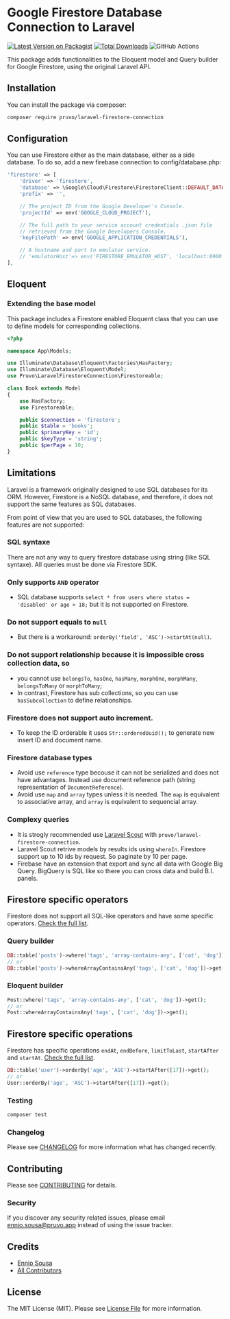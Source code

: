 # Google Firestore Database Connection to Laravel

[![Latest Version on Packagist](https://img.shields.io/packagist/v/pruvo/laravel-firestore-connection.svg?style=flat-square)](https://packagist.org/packages/pruvo/laravel-firestore-connection)
[![Total Downloads](https://img.shields.io/packagist/dt/pruvo/laravel-firestore-connection.svg?style=flat-square)](https://packagist.org/packages/pruvo/laravel-firestore-connection)
![GitHub Actions](https://github.com/pruvo/laravel-firestore-connection/actions/workflows/main.yml/badge.svg)

This package adds functionalities to the Eloquent model and Query builder for Google Firestore, using the original Laravel API.

## Installation

You can install the package via composer:

```bash
composer require pruvo/laravel-firestore-connection
```

## Configuration
You can use Firestore either as the main database, either as a side database. To do so, add a new firebase connection to config/database.php:
```php
'firestore' => [
    'driver' => 'firestore',
    'database' => \Google\Cloud\Firestore\FirestoreClient::DEFAULT_DATABASE,
    'prefix' => '',

    // The project ID from the Google Developer's Console.
    'projectId' => env('GOOGLE_CLOUD_PROJECT'),

    // The full path to your service account credentials .json file 
    // retrieved from the Google Developers Console.
    'keyFilePath' => env('GOOGLE_APPLICATION_CREDENTIALS'),

    // A hostname and port to emulator service.
    // 'emulatorHost'=> env('FIRESTORE_EMULATOR_HOST', 'localhost:8900'),
],
```

## Eloquent

### Extending the base model
This package includes a Firestore enabled Eloquent class that you can use to define models for corresponding collections.

```php
<?php

namespace App\Models;

use Illuminate\Database\Eloquent\Factories\HasFactory;
use Illuminate\Database\Eloquent\Model;
use Pruvo\LaravelFirestoreConnection\Firestoreable;

class Book extends Model
{
    use HasFactory;
    use Firestoreable;

    public $connection = 'firestore';
    public $table = 'books';
    public $primaryKey = 'id';
    public $keyType = 'string';
    public $perPage = 10;
}
```
## Limitations
Laravel is a framework originally designed to use SQL databases for its ORM. However, Firestore is a NoSQL database, and therefore, it does not support the same features as SQL databases.

From point of view that you are used to SQL databases, the following features are not supported:

### SQL syntaxe
There are not any way to query firestore database using string (like SQL syntaxe). All queries must be done via Firestore SDK.

### Only supports `AND` operator
- SQL database supports `select * from users where status = 'disabled' or age > 18;` but it is not supported on Firestore.

### Do not support equals to `null`
- But there is a workaround: `orderBy('field', 'ASC')->startAt(null)`.

### Do not support relationship because it is impossible cross collection data, so 
- you cannot use `belongsTo`, `hasOne`, `hasMany`, `morphOne`, `morphMany`, `belongsToMany` or `morphToMany`;
- In contrast, Firestore has sub collections, so you can use `hasSubcollection` to define relationships.

### Firestore does not support auto increment. 
- To keep the ID orderable it uses `Str::orderedUuid();` to generate new insert ID and document name.

### Firestore database types
- Avoid use `reference` type becouse it can not be serialized and does not have advantages. Instead use document reference path (string representation of `DocumentReference`).
- Avoid use `map` and `array` types unless it is needed. The `map` is equivalent to associative array, and `array` is equivalent to sequencial array.

### Complexy queries
- It is strogly recommended use [Laravel Scout](https://laravel.com/docs/master/scout) with `pruvo/laravel-firestore-connection`.
- Laravel Scout retrive models by results ids using `whereIn`. Firestore support up to 10 ids by request. So paginate by 10 per page.
- Firebase have an extension that export and sync all data with Google Big Query. BigQuery is SQL like so there you can cross data and build B.I. panels.

## Firestore specific operators

Firestore does not support all SQL-like operators and have some specific operators. [Check the full list](https://googleapis.github.io/google-cloud-php/#/docs/cloud-firestore/v1.19.2/firestore/query?method=where).

### Query builder
```php
DB::table('posts')->where('tags', 'array-contains-any', ['cat', 'dog'])->get();
// or
DB::table('posts')->whereArrayContainsAny('tags', ['cat', 'dog'])->get();
```

### Eloquent builder
```php
Post::where('tags', 'array-contains-any', ['cat', 'dog'])->get();
// or
Post::whereArrayContainsAny('tags', ['cat', 'dog'])->get();
```

## Firestore specific operations

Firestore has specific operations `endAt`, `endBefore`, `limitToLast`, `startAfter` and `startAt`. [Check the full list](https://googleapis.github.io/google-cloud-php/#/docs/cloud-firestore/v1.19.2/firestore/query).

```php
DB::table('user')->orderBy('age', 'ASC')->startAfter([17])->get();
// or
User::orderBy('age', 'ASC')->startAfter([17])->get();
```

### Testing

```bash
composer test
```

### Changelog

Please see [CHANGELOG](https://github.com/Pruvo-app/laravel-firestore-connection/releases) for more information what has changed recently.

## Contributing

Please see [CONTRIBUTING](CONTRIBUTING.md) for details.

### Security

If you discover any security related issues, please email ennio.sousa@pruvo.app instead of using the issue tracker.

## Credits

-   [Ennio Sousa](https://github.com/enniosousa)
-   [All Contributors](../../contributors)

## License

The MIT License (MIT). Please see [License File](LICENSE.md) for more information.